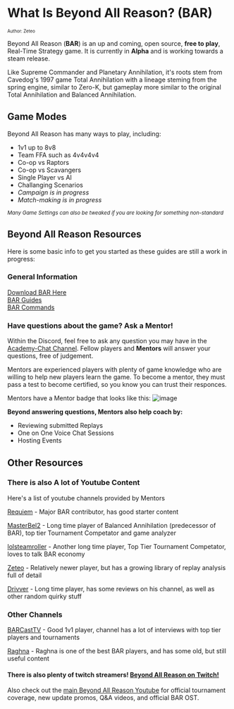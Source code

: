 # What Is Beyond All Reason? (**BAR**)
<sup><sup>Author: Zeteo</sup></sup>

Beyond All Reason (**BAR**) is an up and coming, open source, __free to play__, Real-Time Strategy game.
It is currently in **Alpha** and is working towards a steam release.

Like Supreme Commander and Planetary Annihilation, it's roots stem from Cavedog's 1997 game Total Annihilation with a lineage steming from the spring engine, similar to Zero-K, but gameplay more similar to the original Total Annihilation and Balanced Annihilation.


## Game Modes

Beyond All Reason has many ways to play, including:

- 1v1 up to 8v8
- Team FFA such as 4v4v4v4
- Co-op vs Raptors
- Co-op vs Scavangers
- Single Player vs AI
- Challanging Scenarios
- *Campaign is in progress*
- *Match-making is in progress*

<sub>*Many Game Settings can also be tweaked if you are looking for something non-standard*</sub>

## Beyond All Reason Resources
Here is some basic info to get you started as these guides are still a work in progress:

### General Information
[Download BAR Here](https://www.beyondallreason.info/download) <br>
[BAR Guides](https://www.beyondallreason.info/guides) <br>
[BAR Commands](https://www.beyondallreason.info/commands-20)

### Have questions about the game? Ask a Mentor!

Within the Discord, feel free to ask any question you may have in the [Academy-Chat Channel](https://discord.com/channels/549281623154229250/1090730219356307496). Fellow players and **Mentors** will answer your questions, free of judgement.

Mentors are experienced players with plenty of game knowledge who are willing to help new players learn the game. To become a mentor, they must pass a test to become certified, so you know you can trust their responces.

Mentors have a Mentor badge that looks like this: ![image](https://github.com/Zete0/Guides/assets/47950648/89dea2ee-e40a-45ad-a7ab-a06b97c7a91d)

**Beyond answering questions, Mentors also help coach by:**
- Reviewing submitted Replays
- One on One Voice Chat Sessions
- Hosting Events

## Other Resources

### There is also A lot of Youtube Content

Here's a list of youtube channels provided by Mentors

[Requiem](https://www.youtube.com/@Requiem_tv/playlists?view=50&sort=dd&shelf_id=1) - Major BAR contributor, has good starter content

[MasterBel2](https://www.youtube.com/@MasterBel2) - Long time player of Balanced Annihilation (predecessor of BAR), top tier Tournament Competator and game analyzer

[lolsteamroller](https://www.youtube.com/@lolsteamroller) - Another long time player, Top Tier Tournament Competator, loves to talk BAR economy

[Zeteo](https://www.youtube.com/@Zeteo-/playlists?view=50&sort=dd&shelf_id=2) - Relatively newer player, but has a growing library of replay analysis full of detail

[Drivver](https://www.youtube.com/@drivver4470) - Long time player, has some reviews on his channel, as well as other random quirky stuff

### Other Channels

[BARCastTV](https://www.youtube.com/@BARCastTV) - Good 1v1 player, channel has a lot of interviews with top tier players and tournaments

[Raghna](https://www.youtube.com/@raghna) - Raghna is one of the best BAR players, and has some old, but still useful content

#### There is also plenty of twitch streamers! [Beyond All Reason on Twitch!](https://www.twitch.tv/directory/category/beyond-all-reason)
Also check out the [main Beyond All Reason Youtube](https://www.youtube.com/@BeyondAllReason) for official tournament coverage, new update promos, Q&A videos, and official BAR OST.
